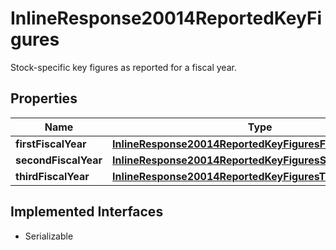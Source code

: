 

# InlineResponse20014ReportedKeyFigures

Stock-specific key figures as reported for a fiscal year.

## Properties

Name | Type | Description | Notes
------------ | ------------- | ------------- | -------------
**firstFiscalYear** | [**InlineResponse20014ReportedKeyFiguresFirstFiscalYear**](InlineResponse20014ReportedKeyFiguresFirstFiscalYear.md) |  |  [optional]
**secondFiscalYear** | [**InlineResponse20014ReportedKeyFiguresSecondFiscalYear**](InlineResponse20014ReportedKeyFiguresSecondFiscalYear.md) |  |  [optional]
**thirdFiscalYear** | [**InlineResponse20014ReportedKeyFiguresThirdFiscalYear**](InlineResponse20014ReportedKeyFiguresThirdFiscalYear.md) |  |  [optional]


## Implemented Interfaces

* Serializable


